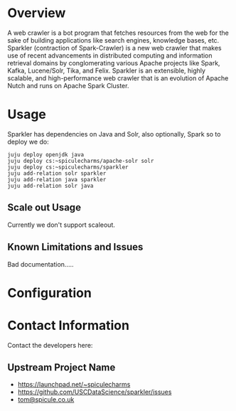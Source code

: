# Overview
A web crawler is a bot program that fetches resources from the web for the sake of building applications like search engines, knowledge bases, etc. Sparkler (contraction of Spark-Crawler) is a new web crawler that makes use of recent advancements in distributed computing and information retrieval domains by conglomerating various Apache projects like Spark, Kafka, Lucene/Solr, Tika, and Felix. Sparkler is an extensible, highly scalable, and high-performance web crawler that is an evolution of Apache Nutch and runs on Apache Spark Cluster.

# Usage

Sparkler has dependencies on Java and Solr, also optionally, Spark so to deploy we do:

    juju deploy openjdk java
    juju deploy cs:~spiculecharms/apache-solr solr
    juju deploy cs:~spiculecharms/sparkler
    juju add-relation solr sparkler
    juju add-relation java sparkler
    juju add-relation solr java

## Scale out Usage

Currently we don't support scaleout.

## Known Limitations and Issues

Bad documentation.....

# Configuration



# Contact Information

Contact the developers here:

## Upstream Project Name

  - https://launchpad.net/~spiculecharms
  - https://github.com/USCDataScience/sparkler/issues
  - tom@spicule.co.uk

[service]: http://example.com
[icon guidelines]: https://jujucharms.com/docs/stable/authors-charm-icon
